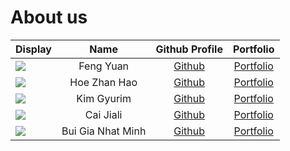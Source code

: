 # About us


Display |     Name     |            Github Profile             | Portfolio 
--------|:------------:|:-------------------------------------:|:---------:
![](https://via.placeholder.com/100.png?text=Photo) |  Feng Yuan   |  [Github](https://github.com/srfl0)   | [Portfolio](docs/team/srfl0.md)
![](https://via.placeholder.com/100.png?text=Photo) | Hoe Zhan Hao |     [Github](https://github.com/)     | [Portfolio](docs/team/h-zhanhao.md)
![](https://via.placeholder.com/100.png?text=Photo) |  Kim Gyurim  | [Github](https://github.com/yok2086)  | [Portfolio](docs/team/yok2086.md)
![](https://via.placeholder.com/100.png?text=Photo) |  Cai Jiali   | [Github](https://github.com/kemilii)  | [Portfolio](docs/team/kemilii.md)
![](https://via.placeholder.com/100.png?text=Photo) |    Bui Gia Nhat Minh     |     [Github](https://github.com/minhbgn)     | [Portfolio](docs/team/minhbgn.md)

